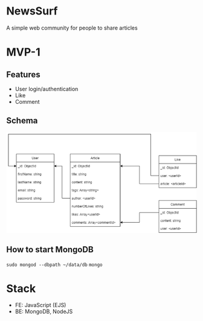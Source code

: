 # NewsSurf
A simple web community for people to share articles

# MVP-1
## Features 
- User login/authentication
- Like
- Comment

## Schema
![Image](./db/Schema.drawio.png "icon")

## How to start MongoDB
`sudo mongod --dbpath ~/data/db`
`mongo`

# Stack
- FE: JavaScript (EJS)
- BE: MongoDB, NodeJS